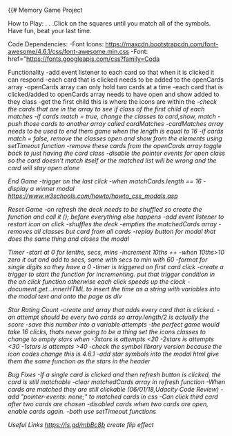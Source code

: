 {{# Memory Game Project

How to Play: . . .Click on the squares until you match all of the symbols. Have fun, beat your last time.

Code Dependencies:
	-Font Icons: https://maxcdn.bootstrapcdn.com/font-awesome/4.6.1/css/font-awesome.min.css
	-Font: href="https://fonts.googleapis.com/css?family=Coda
	
Functionality
	-add event listener to each card so that when it is clicked it can respond
	-each card that is clicked needs to be added to the openCards array
		-openCards array can only hold two cards at a time
		-each card that is clicked/added to openCards array needs to have open and show added to they class
		-get the first child this is where the icons are within the <i>
		-check the cards that are in the array to see if class of the first child of each matches
	-if cards match = true, change the classes to card,show, match
		-push those cards to another array called cardMatches
		-cardMatches array needs to be used to end them game when the length is equal to 16
	-if cards match = false, remove the classes open and show from the elements using setTimeout function
		-remove these cards from the openCards array toggle back to just having the card class
	-disable the pointer events for open class so the card doesn't match itself or the matched list will be wrong and the card will stay open alone

End Game
	-trigger on the last click
	-when matchCards.length == 16
			-display a winner modal https://www.w3schools.com/howto/howto_css_modals.asp

Reset Game
	-on refresh the deck needs to be shuffled so create the function and call it (); before everything else happens
	-add event listener to restart icon on click
			-shuffles the deck
			-empties the matchedCards array
			-removes all classes but card from all cards
	-replay button for modal that does the same thing and closes the modal

Timer
	-start at 0 for tenths, secs, mins
	-increment 10ths ++
	-when 10ths>10 zero it out and add to secs, same with secs to min with 60
	-format for single digits so they have a 0
	-timer is triggered on first card click
			-create a trigger to start the function for incrementing. put that trigger condition in the on click function otherwise each click speeds up the clock
	-document.get...innerHTML to insert the time as a string with variables into the modal text and onto the page as div

Star Rating Count
	-create and array that adds every card that is clicked.
	-an attempt should be every two cards so array.length/2 is actually the score
			-save this number into a variable attempts
	-the perfect game would take 16 clicks, thats never going to be a thing set the icons classes to change to empty stars when
			-3stars is attempts <20
			-2stars is attempts <30
			-1stars is attempts >40
	-check the symbol library version because the icon codes change this is 4.6.1
	-add star symbols into the modal html give them the same function as the stars in the header

Bug Fixes
	-If a single card is clicked and then refresh button is clicked, the card is still matchable
			-clear matchedCards array in refresh function
	-When cards are matched they are still clickable (06/01/18,Udacity Code Review)
			-add "pointer-events: none;" to matched cards in css
	-Can click third card after two cards are chosen
			-disabled cards when two cards are open, enable cards again.
				-both use setTimeout functions

Useful Links
https://is.gd/mbBc8b create flip effect